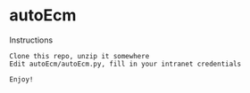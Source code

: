 # autoEcm
Instructions

    Clone this repo, unzip it somewhere
    Edit autoEcm/autoEcm.py, fill in your intranet credentials
    
    Enjoy!

